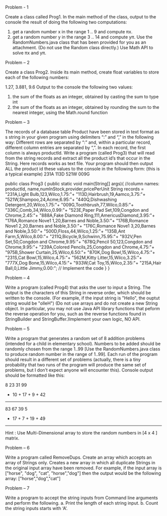 Problem - 1

Create a class called Prog1. In the main method of the class, output to the console the result of doing the following two computations:
1. get a random number x in the range 1 .. 9 and compute πx.
2. get a random number y in the range 3 .. 14 and compute yπ.
Use the RandomNumbers.java class that has been provided for you as an attachment. (Do not use the Random class directly.) Use Math API to solve πx and yπ.

Problem – 2

Create a class Prog2. Inside its main method, create float variables to store each of the following numbers:

1.27, 3.881, 9.6
Output to the console the following two values:
1. the sum of the floats as an integer, obtained by casting the sum to type int
2. the sum of the floats as an integer, obtained by rounding the sum to the nearest integer, using the Math.round function

Problem – 3

The records of a database table Product have been stored in text format as s string in your given
program using delimiters “:” and “,” in the following way: Different rows are separated by “:” and,
within a particular record, different column entries are separated by “,”. In each record, the first column
is always productId.
Write a program (called Prog3) that will read from the string records and extract all the product id’s that
occur in the String. Here records works as text file. Your program should then output ALL the product id
these values to the console in the following form: (this is a typical example)
231A
113D
521W
009G

public class Prog3 {
public static void main(String[] args){
//column names: productId, name,numInStock,provider,pricePerUnit
 String records = "231A,Light Bulb,123,Wilco,1.75:"+
 "113D,Hairbrush,19,Aamco,3.75:"+
 "521W,Shampoo,24,Acme,6.95:"+
 "440Q,Dishwashing Detergent,20,Wilco,1.75:"+
"009G,Toothbrush,77,Wilco,0.85:"+
"336C,Comb,34,Wilco,0.99:"+
"523E,Paper Pad Set,109,Congdon and Chrome,2.45:"+
"888A,Fake Diamond Ring,111,AmericusDiamond,3.95:"+
"176A,Romance Nove1 1,20,Barnes and Noble,3.50:"+
"176B,Romance Nove1 2,20,Barnes and Noble,3.50:"+
"176C,Romance Nove1 3,20,Barnes and Noble,3.50:"+
"500D,Floss,44,Wilco,1.25:"+
"135B,Ant Farm,5,Wilco,8.00:"+
"211Q,Bicycle,9,Schwinn,75.95:"+
"932V,Pen Set,50,Congdon and Chrome,9.95:"+
"678Q,Pencil 50,123,Congdon and Chrome,9.95:"+
"239A,Colored Pencils,25,Congdon and Chrome,4.75:"+
"975B,Shower Curtain,25,Wilco,6.50:"+
"870K,Dog Bowl,15,Wilco,4.75:"+
"231S,Cat Bowl,15,Wilco,4.75:"+
"562M,Kitty Litter,15,Wilco,3.25:"+
"777X,Dog Bone,15,Wilco,4.15:"+
"933W,Cat Toy,15,Wilco,2.35:"+
"215A,Hair Ball,0,Little Jimmy,0.00:";
// Implement the code
}
}

Problem – 4

Write a program (called Prog4) that asks the user to input a String. The output is the characters
of this String in reverse order, which should be written to the console. (For example, if the input
string is "Hello", the ouptut string would be "olleH") (Do not use arrays and do not create a
new String object. In particular, you may not use Java API library functions that peform the
reverse operation for you, such as the reverse functions found in StringBuilder and
StringBuffer.)Implement your own logic, NO API.

Problem – 5

Write a program that generates a random set of 8 addition problems (intended for a child in
elementary school). Numbers to be added should be randomly chosen from the range 1..99 [Use
the RandomNumbers.java class to produce random number in the range of 1..99]. Each run of
the program should result in a different set of problems (actually, there is a tiny probability that
two runs of the program will produce the same set of problems, but I don’t expect anyone will
encounter this). Console output should be formatted like this:

8 23 31 99
 + 10 + 17 + 9 + 42
 _____ ____ ____ ____
 83 67 39 5
 + 17 + 7 + 19 + 49
 _____ ____ ____ ____
Hint : Use Multi-Dimensional array to store the random numbers in [4 x 4 ] matrix. 


Problem – 6

Write a program called RemoveDups. Create an array which accepts an array of
Strings only. Creates a new array in which all duplicate Strings in the original input array have
been removed.
For example, if the input array is
["horse", "dog", "cat", "horse","dog"]
then the output would be the following array:
["horse","dog","cat"]

Problem – 7

Write a program to accept the string inputs from Command line arguments and perform the
following.
a. Print the length of each string input.
b. Count the string inputs starts with ‘A’.

